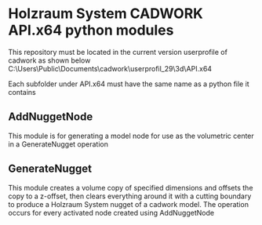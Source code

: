 # Holzraum System CADWORK API.x64 python modules 

This repository must be located in the current version userprofile of cadwork as shown below
C:\Users\Public\Documents\cadwork\userprofil_29\3d\API.x64

Each subfolder under API.x64 must have the same name as a python file it contains

## AddNuggetNode 
This module is for generating a model node for use as the volumetric center in a GenerateNugget operation

## GenerateNugget 
This module creates a volume copy of specified dimensions and offsets the copy to a z-offset, then clears everything around it with a cutting boundary to produce a Holzraum System nugget of a cadwork model. The operation occurs for every activated node created using AddNuggetNode


